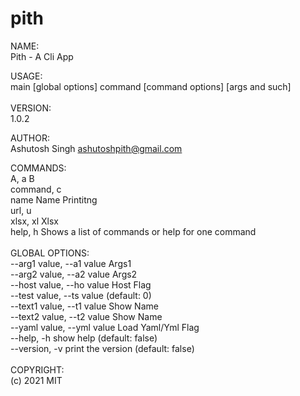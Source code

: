 # pith

NAME: <br>
Pith - A Cli App

USAGE: <br>
main [global options] command [command options] [args and such]<br>
<br>
VERSION:<br>
1.0.2<br>

AUTHOR:<br>
Ashutosh Singh <ashutoshpith@gmail.com><br>

COMMANDS:<br>
A, a        B<br>
command, c<br>
name        Name Printitng<br>
url, u<br>
xlsx, xl    Xlsx<br>
help, h     Shows a list of commands or help for one command<br>
<br>
GLOBAL OPTIONS:<br>
--arg1 value, --a1 value   Args1<br>
--arg2 value, --a2 value   Args2<br>
--host value, --ho value   Host Flag<br>
--test value, --ts value   (default: 0)<br>
--text1 value, --t1 value  Show Name<br>
--text2 value, --t2 value  Show Name<br>
--yaml value, --yml value  Load Yaml/Yml Flag<br>
--help, -h                 show help (default: false)<br>
--version, -v              print the version (default: false)<br>
<br>
COPYRIGHT:<br>
(c) 2021 MIT<br>
<br>
